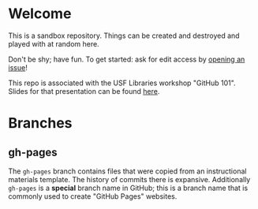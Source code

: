 # Welcome

This is a sandbox repository. Things can be created and destroyed and played with at random here. 

Don't be shy; have fun. To get started: ask for edit access by [opening an issue](https://github.com/7yl4r/github-lessons-usf/issues)!

This repo is associated with the USF Libraries workshop "GitHub 101".
Slides for that presentation can be found [here](https://dub.sh/github101usf).


# Branches
## gh-pages
The `gh-pages` branch contains files that were copied from an instructional materials template. 
The history of commits there is expansive.
Additionally `gh-pages` is a **special** branch name in GitHub; this is a branch name that is commonly used to create "GitHub Pages" websites.
